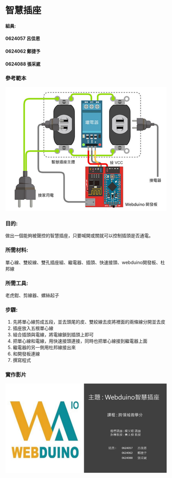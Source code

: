 # 智慧插座
#### 組員:
#### 0624057 呂佳恩
#### 0624062 鄭捷予
#### 0624088 張采崴

### 參考範本
[![意示圖](智慧插座.jpg)](https://youtu.be/nFEY_k_2zxQ)

### 目的:
做出一個能夠被聲控的智慧插座，只要喊開或關就可以控制插頭是否通電。

### 所需材料:
單心線、雙絞線、雙孔插座組、繼電器、插頭、快速接頭、webduino開發板、杜邦線

### 所需工具:
老虎鉗、剪線器、螺絲起子

### 步驟:
1. 先將單心線剪成五段，並去頭尾的皮、雙絞線去皮將裡面的兩條線分開並去皮
2. 插座放入五根單心線
3. 組合插頭與電線，將電線鎖到插頭上即可
4. 把單心線和電線，用快速接頭連接，同時也把單心線接到繼電器上面
5. 繼電器的另一側用杜邦線接出來
6. 和開發板連線
7. 撰寫程式

### 實作影片
[![108-1_0624088微學分期末影片](封面2.JPG)](https://youtu.be/2mioioDZwgY)
